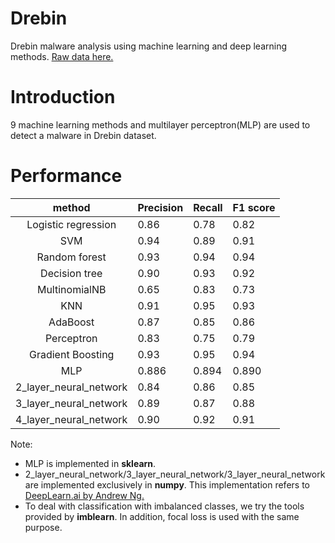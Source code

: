 # Drebin
Drebin malware analysis using machine learning and deep learning methods. [Raw data here.](https://www.sec.tu-bs.de/~danarp/drebin/)

# Introduction
9 machine learning methods and multilayer perceptron(MLP) are used to detect a malware in Drebin dataset.

# Performance
|         method         | Precision | Recall | F1 score |
| :--------------------: | --------- | ------ | -------- |
| Logistic   regression  | 0.86      | 0.78   | 0.82     |
|          SVM           | 0.94      | 0.89   | 0.91     |
|     Random forest      | 0.93      | 0.94   | 0.94     |
|     Decision tree      | 0.90      | 0.93   | 0.92     |
|     MultinomialNB      | 0.65      | 0.83   | 0.73     |
|          KNN           | 0.91      | 0.95   | 0.93     |
|        AdaBoost        | 0.87      | 0.85   | 0.86     |
|       Perceptron       | 0.83      | 0.75   | 0.79     |
|  Gradient   Boosting   | 0.93      | 0.95   | 0.94     |
|          MLP           | 0.886     | 0.894  | 0.890    |
| 2_layer_neural_network | 0.84      | 0.86   | 0.85     |
| 3_layer_neural_network | 0.89      | 0.87   | 0.88     |
| 4_layer_neural_network | 0.90      | 0.92   | 0.91     |

Note:
* MLP is implemented in **sklearn**.
* 2_layer_neural_network/3_layer_neural_network/3_layer_neural_network are implemented exclusively in **numpy**. This implementation refers to [DeepLearn.ai by Andrew Ng.](https://github.com/enggen/Deep-Learning-Coursera)
* To deal with classification with imbalanced classes, we try the tools provided by **imblearn**. In addition, focal loss is used with the same purpose.